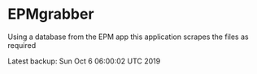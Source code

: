 # EPMgrabber
Using a database from the EPM app this application scrapes the files as required


Latest backup: Sun Oct 6 06:00:02 UTC 2019
